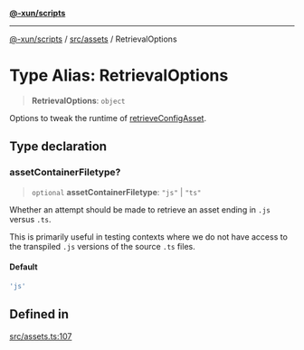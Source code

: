 [**@-xun/scripts**](../../../README.md)

***

[@-xun/scripts](../../../README.md) / [src/assets](../README.md) / RetrievalOptions

# Type Alias: RetrievalOptions

> **RetrievalOptions**: `object`

Options to tweak the runtime of [retrieveConfigAsset](../functions/retrieveConfigAsset.md).

## Type declaration

### assetContainerFiletype?

> `optional` **assetContainerFiletype**: `"js"` \| `"ts"`

Whether an attempt should be made to retrieve an asset ending in `.js`
versus `.ts`.

This is primarily useful in testing contexts where we do not have access to
the transpiled `.js` versions of the source `.ts` files.

#### Default

```ts
'js'
```

## Defined in

[src/assets.ts:107](https://github.com/Xunnamius/xscripts/blob/395ccb9751d5eb5067af3fe099bacae7d9b7a116/src/assets.ts#L107)
